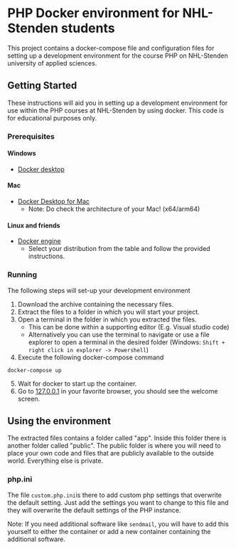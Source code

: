 # PHP Docker environment for NHL-Stenden students
This project contains a docker-compose file and configuration files for setting up a development environment for the course PHP on NHL-Stenden university of applied sciences.

## Getting Started
These instructions will aid you in setting up a development environment for use within the PHP courses at NHL-Stenden by using docker. This code is for educational purposes only.

### Prerequisites
#### Windows
- [Docker desktop](https://docs.docker.com/desktop/windows/install/) 

#### Mac
- [Docker Desktop for Mac](https://docs.docker.com/desktop/mac/install/)
    - Note: Do check the architecture of your Mac! (x64/arm64)  
#### Linux and friends
- [Docker engine](https://docs.docker.com/engine/install/#server)
    - Select your distribution from the table and follow the provided instructions.

### Running
The following steps will set-up your development environment
1. Download the archive containing the necessary files.
2. Extract the files to a folder in which you will start your project.
3. Open a terminal in the folder in which you extracted the files.
    - This can be done within a supporting editor (E.g. Visual studio code)
    - Alternatively you can use the terminal to navigate or use a file explorer to open a terminal in the desired folder (Windows: ```Shift + right click in explorer -> Powershell```)
4. Execute the following docker-compose command

```docker-compose up```

5. Wait for docker to start up the container.
6. Go to [127.0.0.1](http://127.0.0.1) in your favorite browser, you should see the welcome screen.



## Using the environment
The extracted files contains a folder called "app". Inside this folder there is another folder called "public". The public folder is where you will need to place your own code and files that are publicly available to the outside world. Everything else is private. 
### php.ini
The file ```custom.php.ini```is there to add custom php settings that overwrite the default setting. Just add the settings you want to change to this file and they will overwrite the default settings of the PHP instance.

Note: If you need additional software like ```sendmail```, you will have to add this yourself to either the container or add a new container containing the additional software.

